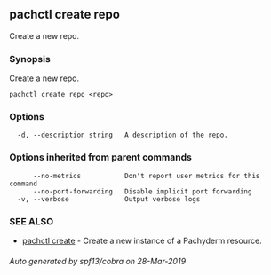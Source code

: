 ## pachctl create repo

Create a new repo.

### Synopsis


Create a new repo.

```
pachctl create repo <repo>
```

### Options

```
  -d, --description string   A description of the repo.
```

### Options inherited from parent commands

```
      --no-metrics           Don't report user metrics for this command
      --no-port-forwarding   Disable implicit port forwarding
  -v, --verbose              Output verbose logs
```

### SEE ALSO
* [pachctl create](pachctl_create.md)	 - Create a new instance of a Pachyderm resource.

###### Auto generated by spf13/cobra on 28-Mar-2019
